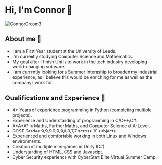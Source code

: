 # Hi, I'm Connor 🎸
![ConnorGroom3](https://user-images.githubusercontent.com/56166849/203406038-caa22c4a-c743-4aeb-ac1d-f7e1b1c0a060.png)

## About me 👀
- I am a First Year student at the University of Leeds.
- I'm currently studying Computer Science and Mathematics.
- My goal after I finish Uni is to work in the tech industry developing world-changing software.
- I am currently looking for a Summer Internship to broaden my industrial experience, as I believe this would be enriching for me as well as the company I work for.

## Qualifications and Experience 🧠
- 4+ Years of experience programming in Python (completing multiple projects).
- Experience and Understanding of programming in C/C++/C#.
- A\*A\*A\* in Maths, Further Maths, and Computer Science at A-Level.
- GCSE Grades 9,9,9,9,9,9,8,8,7,7 across 10 subjects.
- Experienced and comfortable working in both Linux and Windows environments.
- Creation of multiple mini-games in Unity (C#).
- Understanding of HTML, CSS and Javascipt.
- Cyber Security experience with CyberStart Elite Virtual Summer Camp.
